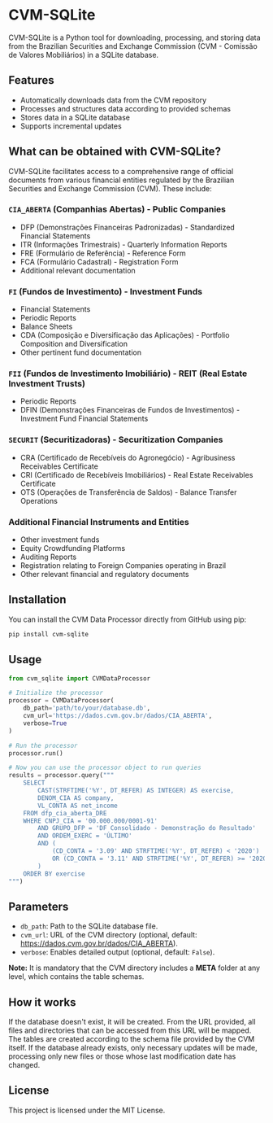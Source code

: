 # CVM-SQLite

CVM-SQLite is a Python tool for downloading, processing, and storing data from the Brazilian Securities and Exchange Commission (CVM - Comissão de Valores Mobiliários) in a SQLite database.

## Features

- Automatically downloads data from the CVM repository
- Processes and structures data according to provided schemas
- Stores data in a SQLite database
- Supports incremental updates

## What can be obtained with CVM-SQLite?

CVM-SQLite facilitates access to a comprehensive range of official documents from various financial entities regulated by the Brazilian Securities and Exchange Commission (CVM). These include:

### `CIA_ABERTA` (Companhias Abertas) - Public Companies

- DFP (Demonstrações Financeiras Padronizadas) - Standardized Financial Statements
- ITR (Informações Trimestrais) - Quarterly Information Reports
- FRE (Formulário de Referência) - Reference Form
- FCA (Formulário Cadastral) - Registration Form
- Additional relevant documentation

### `FI` (Fundos de Investimento) - Investment Funds

- Financial Statements
- Periodic Reports
- Balance Sheets
- CDA (Composição e Diversificação das Aplicações) - Portfolio Composition and Diversification
- Other pertinent fund documentation

### `FII` (Fundos de Investimento Imobiliário) - REIT (Real Estate Investment Trusts)

- Periodic Reports
- DFIN (Demonstrações Financeiras de Fundos de Investimentos) - Investment Fund Financial Statements

### `SECURIT` (Securitizadoras) - Securitization Companies

- CRA (Certificado de Recebíveis do Agronegócio) - Agribusiness Receivables Certificate
- CRI (Certificado de Recebíveis Imobiliários) - Real Estate Receivables Certificate
- OTS (Operações de Transferência de Saldos) - Balance Transfer Operations

### Additional Financial Instruments and Entities

- Other investment funds
- Equity Crowdfunding Platforms
- Auditing Reports
- Registration relating to Foreign Companies operating in Brazil
- Other relevant financial and regulatory documents

## Installation

You can install the CVM Data Processor directly from GitHub using pip:

```bash
pip install cvm-sqlite
```

## Usage

```python
from cvm_sqlite import CVMDataProcessor

# Initialize the processor
processor = CVMDataProcessor(
    db_path='path/to/your/database.db',
    cvm_url='https://dados.cvm.gov.br/dados/CIA_ABERTA',
    verbose=True
)

# Run the processor
processor.run()

# Now you can use the processor object to run queries
results = processor.query("""
    SELECT
        CAST(STRFTIME('%Y', DT_REFER) AS INTEGER) AS exercise,
        DENOM_CIA AS company,
        VL_CONTA AS net_income
    FROM dfp_cia_aberta_DRE
    WHERE CNPJ_CIA = '00.000.000/0001-91'
        AND GRUPO_DFP = 'DF Consolidado - Demonstração do Resultado'
        AND ORDEM_EXERC = 'ÚLTIMO'
        AND (
            (CD_CONTA = '3.09' AND STRFTIME('%Y', DT_REFER) < '2020')
            OR (CD_CONTA = '3.11' AND STRFTIME('%Y', DT_REFER) >= '2020')
        )
    ORDER BY exercise
""")
```

## Parameters

- `db_path`: Path to the SQLite database file.
- `cvm_url`: URL of the CVM directory (optional, default: https://dados.cvm.gov.br/dados/CIA_ABERTA).
- `verbose`: Enables detailed output (optional, default: `False`).

**Note:** It is mandatory that the CVM directory includes a **META** folder at any level, which contains the table schemas.

## How it works

If the database doesn't exist, it will be created.
From the URL provided, all files and directories that can be accessed from this URL will be mapped.
The tables are created according to the schema file provided by the CVM itself.
If the database already exists, only necessary updates will be made, processing only new files or those whose last modification date has changed.

## License

This project is licensed under the MIT License.
